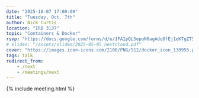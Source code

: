 ```yaml
---
date: "2025-10-07 17:00:00"
title: "Tuesday, Oct. 7th"
author: Nick Curtis
location: "IRB 3137"
topic: "Containers & Docker"
rsvp: "https://docs.google.com/forms/d/e/1FAIpQLSepuN0agAdq0fEj1eKTgZT5v3E27ZNxMv_JXLonbC1Q05FgjQ/viewform?embedded=true"
# slides: "/assets/slides/2025-05-05_nextcloud.pdf"
cover: "https://images.icon-icons.com/2108/PNG/512/docker_icon_130955.png"
tags: talk
redirect_from:
    - /next
    - /meetings/next
---
```


{% include meeting.html %}